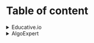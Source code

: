 # Table of content
<details>
<summary>Educative.io</summary>

##### Patterns
            1. Sliding Window

</details>

<details>
<summary>AlgoExpert</summary>

##### Levels
            1. Easy
            2. Medium
            3. Hard

</details>

